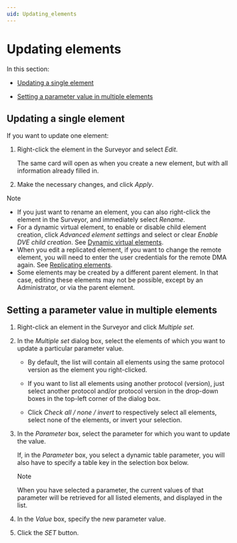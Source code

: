 ```yaml
---
uid: Updating_elements
---
```


# Updating elements

In this section:

- [Updating a single element](#updating-a-single-element)

- [Setting a parameter value in multiple elements](#setting-a-parameter-value-in-multiple-elements)

## Updating a single element

If you want to update one element:

1. Right-click the element in the Surveyor and select *Edit*.

    The same card will open as when you create a new element, but with all information already filled in.

2. Make the necessary changes, and click *Apply*.

> [!NOTE]
> - If you just want to rename an element, you can also right-click the element in the Surveyor, and immediately select *Rename*.
> - For a dynamic virtual element, to enable or disable child element creation, click *Advanced element settings* and select or clear *Enable DVE child creation*. See [Dynamic virtual elements](xref:Dynamic_virtual_elements).
> - When you edit a replicated element, if you want to change the remote element, you will need to enter the user credentials for the remote DMA again. See [Replicating elements](xref:Replicating_elements).
> - Some elements may be created by a different parent element. In that case, editing these elements may not be possible, except by an Administrator, or via the parent element.

## Setting a parameter value in multiple elements

1. Right-click an element in the Surveyor and click *Multiple set*.

2. In the *Multiple set* dialog box, select the elements of which you want to update a particular parameter value.

    - By default, the list will contain all elements using the same protocol version as the element you right-clicked.

    - If you want to list all elements using another protocol (version), just select another protocol and/or protocol version in the drop-down boxes in the top-left corner of the dialog box.

    - Click *Check all / none / invert* to respectively select all elements, select none of the elements, or invert your selection.

3. In the *Parameter* box, select the parameter for which you want to update the value.

    If, in the *Parameter* box, you select a dynamic table parameter, you will also have to specify a table key in the selection box below.

    > [!NOTE]
    > When you have selected a parameter, the current values of that parameter will be retrieved for all listed elements, and displayed in the list.

4. In the *Value* box, specify the new parameter value.

5. Click the *SET* button.
